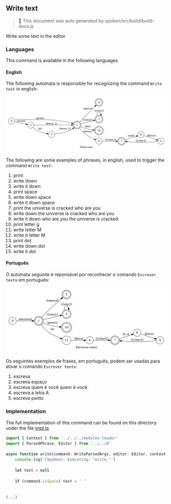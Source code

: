 ## Write text

> 🤖 This document was auto generated by spoken/src/build/build-docs.js

Write some text in the editor

### Languages

This command is available in the following languages

#### English

The following automata is responsible for recognizing the command `Write text` in english:

![English](phrase_en-US.png)

The following are some examples of phrases, in english, used to trigger the command `Write text`:

1. print
2. write down
3. write it down
4. print space
5. write down space
6. write it down space
7. print the universe is cracked who are you
8. write down the universe is cracked who are you
9. write it down who are you the universe is cracked
10. print letter g
11. write letter M
12. write it letter M
13. print dot
14. write down dot
15. write it dot

#### Português

O automata seguinte é reponsável por reconhecer o comando `Escrever texto` em português:

![Português](phrase_pt-BR.png)

Os seguintes exemplos de frases, em português, podem ser usadas para ativar o comando `Escrever texto`:

1. escreva
2. escreva espaço
3. escreva quem é você quem é você
4. escreva a letra A
5. escreva ponto

### Implementation

The full implementation of this command can be found on this directory under the file [impl.ts](impl.ts)

```typescript
import { Context } from '../../../modules-loader'
import { ParsedPhrase, Editor } from '../../d'

async function write(command: WriteParsedArgs, editor: Editor, context: Context) {
    console.log('[Spoken]: Executing: "write."')

    let text = null

    if (command.isSpace) text = ' '
   

(...)
```